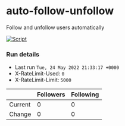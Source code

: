 # auto-follow-unfollow
Follow and unfollow users automatically

[![Script](https://github.com/mikeyhodl/f4f/actions/workflows/main.yml/badge.svg)](https://github.com/mikeyhodl/f4f/actions/workflows/main.yml)
### Run details
- Last run `Tue, 24 May 2022 21:33:17 +0000`
- X-RateLimit-Used: `0`
- X-RateLimit-Limit: `5000`

|  | Followers | Following |
| - | --------- | --------- |
| Current | 0 | 0 |
| Change | 0 | 0|
